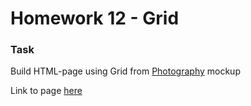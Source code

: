 # Homework 12 - Grid

### Task 
Build HTML-page using Grid from [Photography](https://www.figma.com/file/NWRef00m992HvdfI9mIuzM/CSS-Grid-Layout?node-id=0%3A1) mockup

Link to page [here](https://ruslana-p.github.io/Beetroot_Academy_Homeworks/Homework-12_Grid/index.html)
